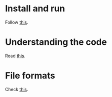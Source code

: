 # Install and run

Follow [this](doc/install_and_run.md).

# Understanding the code

Read [this](doc/understanding_the_code.md).

# File formats

Check [this](doc/file_formats.md).

